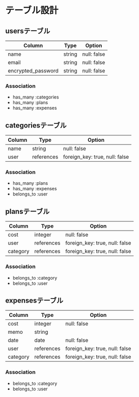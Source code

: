 # テーブル設計

## usersテーブル

| Column             | Type   | Option      |
| ------------------ | ------ | ----------- |
| name               | string | null: false |
| email              | string | null: false |
| encrypted_password | string | null: false |

### Association

- has_many :categories
- has_many :plans
- has_many :expenses

## categoriesテーブル

| Column   | Type       | Option                         |
| -------- | ---------- | ------------------------------ |
| name     | string     | null: false                    |
| user     | references | foreign_key: true, null: false |

### Association

- has_many :plans
- has_many :expenses
- belongs_to :user

## plansテーブル

| Column   | Type       | Option                         |
| -------- | ---------- | ------------------------------ |
| cost     | integer    | null: false                    |
| user     | references | foreign_key: true, null: false |
| category | references | foreign_key: true, null: false |

### Association

- belongs_to :category
- belongs_to :user

## expensesテーブル

| Column   | Type       | Option                         |
| -------- | ---------- | ------------------------------ |
| cost     | integer    | null: false                    |
| memo     | string     |                                |
| date     | date       | null: false                    |
| user     | references | foreign_key: true, null: false |
| category | references | foreign_key: true, null: false |

### Association

- belongs_to :category
- belongs_to :user

